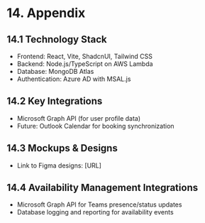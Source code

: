 # 14. Appendix

## 14.1 Technology Stack

- Frontend: React, Vite, ShadcnUI, Tailwind CSS
- Backend: Node.js/TypeScript on AWS Lambda
- Database: MongoDB Atlas
- Authentication: Azure AD with MSAL.js

## 14.2 Key Integrations

- Microsoft Graph API (for user profile data)
- Future: Outlook Calendar for booking synchronization

## 14.3 Mockups & Designs

- Link to Figma designs: [URL]

## 14.4 Availability Management Integrations

- Microsoft Graph API for Teams presence/status updates
- Database logging and reporting for availability events
